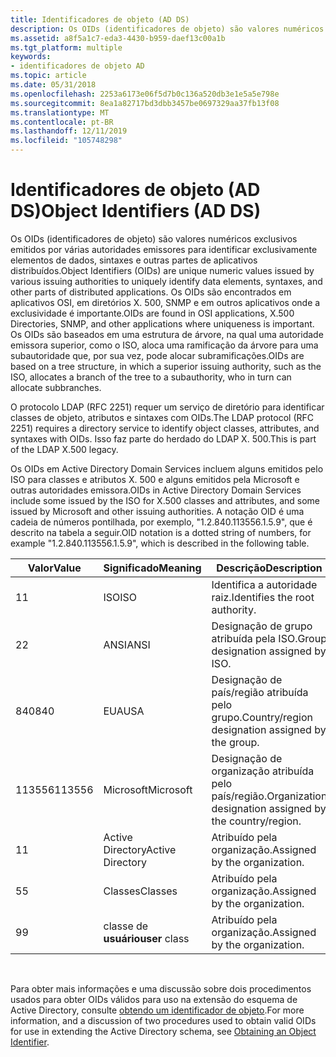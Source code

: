 ```yaml
---
title: Identificadores de objeto (AD DS)
description: Os OIDs (identificadores de objeto) são valores numéricos exclusivos emitidos por várias autoridades emissores para identificar exclusivamente elementos de dados, sintaxes e outras partes de aplicativos distribuídos.
ms.assetid: a8f5a1c7-eda3-4430-b959-daef13c00a1b
ms.tgt_platform: multiple
keywords:
- identificadores de objeto AD
ms.topic: article
ms.date: 05/31/2018
ms.openlocfilehash: 2253a6173e06f5d7b0c136a520db3e1e5a5e798e
ms.sourcegitcommit: 8ea1a82717bd3dbb3457be0697329aa37fb13f08
ms.translationtype: MT
ms.contentlocale: pt-BR
ms.lasthandoff: 12/11/2019
ms.locfileid: "105748298"
---
```

# <a name="object-identifiers-ad-ds"></a><span data-ttu-id="0f880-104">Identificadores de objeto (AD DS)</span><span class="sxs-lookup"><span data-stu-id="0f880-104">Object Identifiers (AD DS)</span></span>

<span data-ttu-id="0f880-105">Os OIDs (identificadores de objeto) são valores numéricos exclusivos emitidos por várias autoridades emissores para identificar exclusivamente elementos de dados, sintaxes e outras partes de aplicativos distribuídos.</span><span class="sxs-lookup"><span data-stu-id="0f880-105">Object Identifiers (OIDs) are unique numeric values issued by various issuing authorities to uniquely identify data elements, syntaxes, and other parts of distributed applications.</span></span> <span data-ttu-id="0f880-106">Os OIDs são encontrados em aplicativos OSI, em diretórios X. 500, SNMP e em outros aplicativos onde a exclusividade é importante.</span><span class="sxs-lookup"><span data-stu-id="0f880-106">OIDs are found in OSI applications, X.500 Directories, SNMP, and other applications where uniqueness is important.</span></span> <span data-ttu-id="0f880-107">Os OIDs são baseados em uma estrutura de árvore, na qual uma autoridade emissora superior, como o ISO, aloca uma ramificação da árvore para uma subautoridade que, por sua vez, pode alocar subramificações.</span><span class="sxs-lookup"><span data-stu-id="0f880-107">OIDs are based on a tree structure, in which a superior issuing authority, such as the ISO, allocates a branch of the tree to a subauthority, who in turn can allocate subbranches.</span></span>

<span data-ttu-id="0f880-108">O protocolo LDAP (RFC 2251) requer um serviço de diretório para identificar classes de objeto, atributos e sintaxes com OIDs.</span><span class="sxs-lookup"><span data-stu-id="0f880-108">The LDAP protocol (RFC 2251) requires a directory service to identify object classes, attributes, and syntaxes with OIDs.</span></span> <span data-ttu-id="0f880-109">Isso faz parte do herdado do LDAP X. 500.</span><span class="sxs-lookup"><span data-stu-id="0f880-109">This is part of the LDAP X.500 legacy.</span></span>

<span data-ttu-id="0f880-110">Os OIDs em Active Directory Domain Services incluem alguns emitidos pelo ISO para classes e atributos X. 500 e alguns emitidos pela Microsoft e outras autoridades emissora.</span><span class="sxs-lookup"><span data-stu-id="0f880-110">OIDs in Active Directory Domain Services include some issued by the ISO for X.500 classes and attributes, and some issued by Microsoft and other issuing authorities.</span></span> <span data-ttu-id="0f880-111">A notação OID é uma cadeia de números pontilhada, por exemplo, "1.2.840.113556.1.5.9", que é descrito na tabela a seguir.</span><span class="sxs-lookup"><span data-stu-id="0f880-111">OID notation is a dotted string of numbers, for example "1.2.840.113556.1.5.9", which is described in the following table.</span></span>



| <span data-ttu-id="0f880-112">Valor</span><span class="sxs-lookup"><span data-stu-id="0f880-112">Value</span></span>  | <span data-ttu-id="0f880-113">Significado</span><span class="sxs-lookup"><span data-stu-id="0f880-113">Meaning</span></span>          | <span data-ttu-id="0f880-114">Descrição</span><span class="sxs-lookup"><span data-stu-id="0f880-114">Description</span></span>                                              |
|--------|------------------|----------------------------------------------------------|
| <span data-ttu-id="0f880-115">1</span><span class="sxs-lookup"><span data-stu-id="0f880-115">1</span></span>      | <span data-ttu-id="0f880-116">ISO</span><span class="sxs-lookup"><span data-stu-id="0f880-116">ISO</span></span>              | <span data-ttu-id="0f880-117">Identifica a autoridade raiz.</span><span class="sxs-lookup"><span data-stu-id="0f880-117">Identifies the root authority.</span></span>                           |
| <span data-ttu-id="0f880-118">2</span><span class="sxs-lookup"><span data-stu-id="0f880-118">2</span></span>      | <span data-ttu-id="0f880-119">ANSI</span><span class="sxs-lookup"><span data-stu-id="0f880-119">ANSI</span></span>             | <span data-ttu-id="0f880-120">Designação de grupo atribuída pela ISO.</span><span class="sxs-lookup"><span data-stu-id="0f880-120">Group designation assigned by ISO.</span></span>                       |
| <span data-ttu-id="0f880-121">840</span><span class="sxs-lookup"><span data-stu-id="0f880-121">840</span></span>    | <span data-ttu-id="0f880-122">EUA</span><span class="sxs-lookup"><span data-stu-id="0f880-122">USA</span></span>              | <span data-ttu-id="0f880-123">Designação de país/região atribuída pelo grupo.</span><span class="sxs-lookup"><span data-stu-id="0f880-123">Country/region designation assigned by the group.</span></span>        |
| <span data-ttu-id="0f880-124">113556</span><span class="sxs-lookup"><span data-stu-id="0f880-124">113556</span></span> | <span data-ttu-id="0f880-125">Microsoft</span><span class="sxs-lookup"><span data-stu-id="0f880-125">Microsoft</span></span>        | <span data-ttu-id="0f880-126">Designação de organização atribuída pelo país/região.</span><span class="sxs-lookup"><span data-stu-id="0f880-126">Organization designation assigned by the country/region.</span></span> |
| <span data-ttu-id="0f880-127">1</span><span class="sxs-lookup"><span data-stu-id="0f880-127">1</span></span>      | <span data-ttu-id="0f880-128">Active Directory</span><span class="sxs-lookup"><span data-stu-id="0f880-128">Active Directory</span></span> | <span data-ttu-id="0f880-129">Atribuído pela organização.</span><span class="sxs-lookup"><span data-stu-id="0f880-129">Assigned by the organization.</span></span>                            |
| <span data-ttu-id="0f880-130">5</span><span class="sxs-lookup"><span data-stu-id="0f880-130">5</span></span>      | <span data-ttu-id="0f880-131">Classes</span><span class="sxs-lookup"><span data-stu-id="0f880-131">Classes</span></span>          | <span data-ttu-id="0f880-132">Atribuído pela organização.</span><span class="sxs-lookup"><span data-stu-id="0f880-132">Assigned by the organization.</span></span>                            |
| <span data-ttu-id="0f880-133">9</span><span class="sxs-lookup"><span data-stu-id="0f880-133">9</span></span>      | <span data-ttu-id="0f880-134">classe de **usuário**</span><span class="sxs-lookup"><span data-stu-id="0f880-134">**user** class</span></span>   | <span data-ttu-id="0f880-135">Atribuído pela organização.</span><span class="sxs-lookup"><span data-stu-id="0f880-135">Assigned by the organization.</span></span>                            |



 

<span data-ttu-id="0f880-136">Para obter mais informações e uma discussão sobre dois procedimentos usados para obter OIDs válidos para uso na extensão do esquema de Active Directory, consulte [obtendo um identificador de objeto](obtaining-an-object-identifier.md).</span><span class="sxs-lookup"><span data-stu-id="0f880-136">For more information, and a discussion of two procedures used to obtain valid OIDs for use in extending the Active Directory schema, see [Obtaining an Object Identifier](obtaining-an-object-identifier.md).</span></span>

 

 




